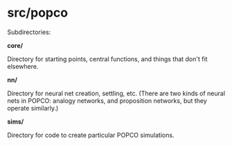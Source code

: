 src/popco
=======

Subdirectories:

**core/**

Directory for starting points, central functions, and things that
don't fit elsewhere.

**nn/**

Directory for neural net creation, settling, etc.  (There are two kinds
of neural nets in POPCO: analogy networks, and proposition networks, but
they operate similarly.)

**sims/**

Directory for code to create particular POPCO simulations.
